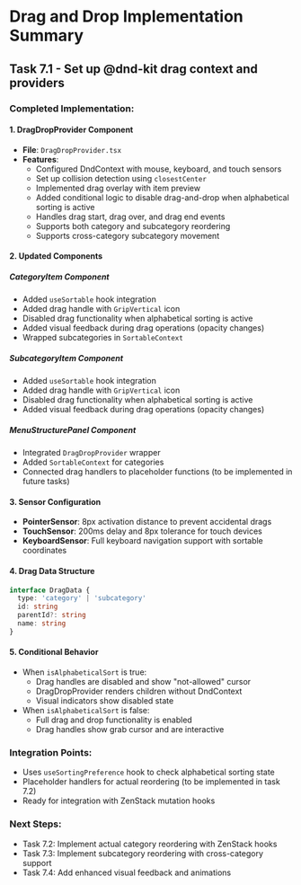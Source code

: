 # Drag and Drop Implementation Summary

## Task 7.1 - Set up @dnd-kit drag context and providers

### Completed Implementation:

#### 1. DragDropProvider Component
- **File**: `DragDropProvider.tsx`
- **Features**:
  - Configured DndContext with mouse, keyboard, and touch sensors
  - Set up collision detection using `closestCenter`
  - Implemented drag overlay with item preview
  - Added conditional logic to disable drag-and-drop when alphabetical sorting is active
  - Handles drag start, drag over, and drag end events
  - Supports both category and subcategory reordering
  - Supports cross-category subcategory movement

#### 2. Updated Components

##### CategoryItem Component
- Added `useSortable` hook integration
- Added drag handle with `GripVertical` icon
- Disabled drag functionality when alphabetical sorting is active
- Added visual feedback during drag operations (opacity changes)
- Wrapped subcategories in `SortableContext`

##### SubcategoryItem Component  
- Added `useSortable` hook integration
- Added drag handle with `GripVertical` icon
- Disabled drag functionality when alphabetical sorting is active
- Added visual feedback during drag operations (opacity changes)

##### MenuStructurePanel Component
- Integrated `DragDropProvider` wrapper
- Added `SortableContext` for categories
- Connected drag handlers to placeholder functions (to be implemented in future tasks)

#### 3. Sensor Configuration
- **PointerSensor**: 8px activation distance to prevent accidental drags
- **TouchSensor**: 200ms delay and 8px tolerance for touch devices
- **KeyboardSensor**: Full keyboard navigation support with sortable coordinates

#### 4. Drag Data Structure
```typescript
interface DragData {
  type: 'category' | 'subcategory'
  id: string
  parentId?: string
  name: string
}
```

#### 5. Conditional Behavior
- When `isAlphabeticalSort` is true:
  - Drag handles are disabled and show "not-allowed" cursor
  - DragDropProvider renders children without DndContext
  - Visual indicators show disabled state
- When `isAlphabeticalSort` is false:
  - Full drag and drop functionality is enabled
  - Drag handles show grab cursor and are interactive

### Integration Points:
- Uses `useSortingPreference` hook to check alphabetical sorting state
- Placeholder handlers for actual reordering (to be implemented in task 7.2)
- Ready for integration with ZenStack mutation hooks

### Next Steps:
- Task 7.2: Implement actual category reordering with ZenStack hooks
- Task 7.3: Implement subcategory reordering with cross-category support
- Task 7.4: Add enhanced visual feedback and animations